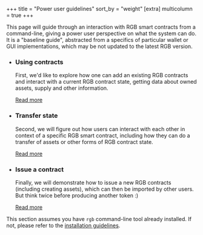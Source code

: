 +++
title = "Power user guidelines"
sort_by = "weight"
[extra]
multicolumn = true
+++

This page will guide through an interaction with RGB smart contracts from
a command-line, giving a power user perspective on what the system can do.
It is a "baseline guide", abstracted from a specifics of particular wallet
or GUI implementations, which may be not updated to the latest RGB version.

* ### Using contracts

    First, we'd like to explore how one can add an existing RGB contracts and
    interact with a current RGB contract state, getting data about owned
    assets, supply and other information.

    <a href="#contract" class="button button-secondary">Read more</a>

* ### Transfer state

    Second, we will figure out how users can interact with each other in context
    of a specific RGB smart contract, including how they can do a transfer of
    assets or other forms of RGB contract state.

    <a href="#transfer" class="button button-secondary">Read more</a>

* ### Issue a contract

    Finally, we will demonstrate how to issue a new RGB contracts (including
    creating assets), which can then be imported by other users. But think twice
    before producing another token :)

    <a href="#issue" class="button button-secondary">Read more</a>

This section assumes you have `rgb` command-line tool already installed.
If not, please refer to the [installation guidelines](/install#cmd).
